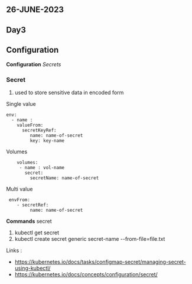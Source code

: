 ## 26-JUNE-2023

## Day3

## Configuration

**Configuration** *Secrets*

### Secret
1. used to store sensitive data in encoded form
   
Single value

    env:
      - name :
        valueFrom: 
          secretKeyRef:
             name: name-of-secret
             key: key-name
          
Volumes 

        volumes:
         - name : vol-name
           secret:
             secretName: name-of-secret

 Multi value

     envFrom:
        - secretRef:
             name: name-of-secret
                     

**Commands**
secret
 1. kubectl get secret
 2. kubectl create secret generic secret-name --from-file=file.txt


Links :
- https://kubernetes.io/docs/tasks/configmap-secret/managing-secret-using-kubectl/
- https://kubernetes.io/docs/concepts/configuration/secret/
